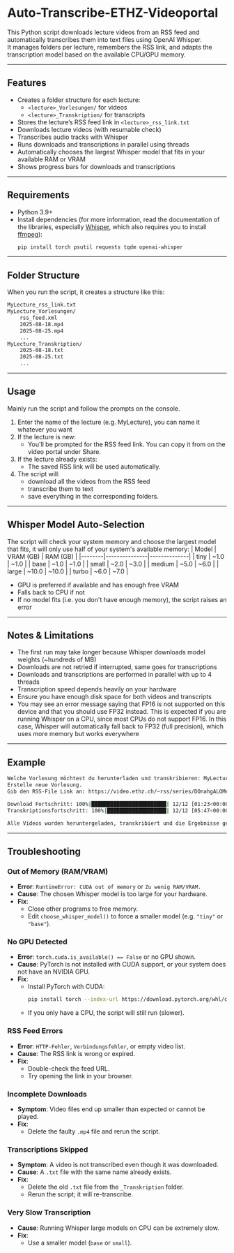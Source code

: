 # Auto-Transcribe-ETHZ-Videoportal
This Python script downloads lecture videos from an RSS feed and automatically transcribes them into text files using OpenAI Whisper.  
It manages folders per lecture, remembers the RSS link, and adapts the transcription model based on the available CPU/GPU memory.

---

## Features

- Creates a folder structure for each lecture:
  - `<lecture>_Vorlesungen/` for videos
  - `<lecture>_Transkription/` for transcripts
- Stores the lecture’s RSS feed link in `<lecture>_rss_link.txt`
- Downloads lecture videos (with resumable check)
- Transcribes audio tracks with Whisper
- Runs downloads and transcriptions in parallel using threads
- Automatically chooses the largest Whisper model that fits in your available RAM or VRAM
- Shows progress bars for downloads and transcriptions

---

## Requirements

- Python 3.9+
- Install dependencies (for more information, read the documentation of the libraries, especially [Whisper](https://github.com/openai/whisper), which also requires you to install [ffmpeg](https://ffmpeg.org)):
  ```bash
  pip install torch psutil requests tqdm openai-whisper
  ```
---

## Folder Structure
When you run the script, it creates a structure like this:
```bash
MyLecture_rss_link.txt
MyLecture_Vorlesungen/
    rss_feed.xml
    2025-08-18.mp4
    2025-08-25.mp4
    ...
MyLecture_Transkription/
    2025-08-18.txt
    2025-08-25.txt
    ...
```

---

## Usage
Mainly run the script and follow the prompts on the console. 
1. Enter the name of the lecture (e.g. MyLecture), you can name it whatever you want
2. If the lecture is new:
   - You'll be prompted for the RSS feed link. You can copy it from on the video portal under Share.
3. If the lecture already exists:
   - The saved RSS link will be used automatically.
4. The script will:
   - download all the videos from the RSS feed
   - transcribe them to text
   - save everything in the corresponding folders.

---

## Whisper Model Auto-Selection
The script will check your system memory and choose the largest model that fits, it will only use half of your system's available memory:
| Model  | VRAM (GB) | RAM (GB) |
|--------|---------------|--------------|
| tiny   | ~1.0           | ~1.0          |
| base   | ~1.0           | ~1.0          |
| small  | ~2.0           | ~3.0          |
| medium | ~5.0           | ~6.0          |
| large  | ~10.0          | ~10.0         |
| turbo  | ~6.0           | ~7.0          |
- GPU is preferred if available and has enough free VRAM
- Falls back to CPU if not
- If no model fits (i.e. you don't have enough memory), the script raises an error

---

## Notes & Limitations
- The first run may take longer because Whisper downloads model weights (~hundreds of MB)
- Downloads are not retried if interrupted, same goes for transcriptions
- Downloads and transcriptions are performed in parallel with up to 4 threads
- Transcription speed depends heavily on your hardware
- Ensure you have enough disk space for both videos and transcripts
- You may see an error message saying that FP16 is not supported on this device and that you should use FP32 instead. This is expected if you are running Whisper on a CPU, since most CPUs do not support FP16. In this case, Whisper will automatically fall back to FP32 (full precision), which uses more memory but works everywhere

---

## Example

```bash
Welche Vorlesung möchtest du herunterladen und transkribieren: MyLecture
Erstelle neue Vorlesung.
Gib den RSS-File Link an: https://video.ethz.ch/~rss/series/DOnahgALOMe

Download Fortschritt: 100%|████████████████████████| 12/12 [01:23<00:00,  6.42s/Video]
Transkriptionsfortschritt: 100%|███████████████████| 12/12 [05:47<00:00, 28.94s/Video]

Alle Videos wurden heruntergeladen, transkribiert und die Ergebnisse gespeichert.
```

---
## Troubleshooting

### Out of Memory (RAM/VRAM)
- **Error**: `RuntimeError: CUDA out of memory` or `Zu wenig RAM/VRAM.`
- **Cause**: The chosen Whisper model is too large for your hardware.
- **Fix**:
  - Close other programs to free memory.
  - Edit `choose_whisper_model()` to force a smaller model (e.g. `"tiny"` or `"base"`).

### No GPU Detected
- **Error**: `torch.cuda.is_available() == False` or no GPU shown.
- **Cause**: PyTorch is not installed with CUDA support, or your system does not have an NVIDIA GPU.
- **Fix**:
  - Install PyTorch with CUDA:  
    ```bash
    pip install torch --index-url https://download.pytorch.org/whl/cu129 # adjust version
    ```
  - If you only have a CPU, the script will still run (slower).

### RSS Feed Errors
- **Error**: `HTTP-Fehler`, `Verbindungsfehler`, or empty video list.
- **Cause**: The RSS link is wrong or expired.
- **Fix**:
  - Double-check the feed URL.
  - Try opening the link in your browser.

### Incomplete Downloads
- **Symptom**: Video files end up smaller than expected or cannot be played.
- **Fix**:
  - Delete the faulty `.mp4` file and rerun the script.

### Transcriptions Skipped
- **Symptom**: A video is not transcribed even though it was downloaded.
- **Cause**: A `.txt` file with the same name already exists.
- **Fix**:
  - Delete the old `.txt` file from the `_Transkription` folder.
  - Rerun the script; it will re-transcribe.

### Very Slow Transcription
- **Cause**: Running Whisper large models on CPU can be extremely slow.
- **Fix**:
  - Use a smaller model (`base` or `small`).
